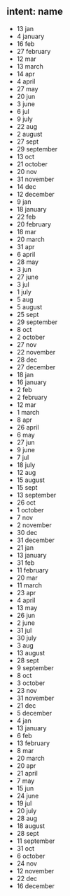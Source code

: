 ## intent: name
- 13 jan
- 4 january
- 16 feb
- 27 february
- 12 mar
- 13 march
- 14 apr
- 4 april
- 27 may
- 20 jun
- 3 june
- 6 jul
- 9 july
- 22 aug
- 2 august
- 27 sept
- 29 september
- 13 oct
- 21 october
- 20 nov
- 31 november
- 14 dec
- 12 december
- 9 jan
- 18 january
- 22 feb
- 20 february
- 18 mar
- 20 march
- 31 apr
- 6 april
- 28 may
- 3 jun
- 27 june
- 3 jul
- 1 july
- 5 aug
- 5 august
- 25 sept
- 29 september
- 8 oct
- 2 october
- 27 nov
- 22 november
- 28 dec
- 27 december
- 18 jan
- 16 january
- 2 feb
- 2 february
- 12 mar
- 1 march
- 8 apr
- 26 april
- 6 may
- 27 jun
- 9 june
- 7 jul
- 18 july
- 12 aug
- 15 august
- 15 sept
- 13 september
- 26 oct
- 1 october
- 7 nov
- 2 november
- 30 dec
- 31 december
- 21 jan
- 13 january
- 31 feb
- 11 february
- 20 mar
- 11 march
- 23 apr
- 4 april
- 13 may
- 26 jun
- 2 june
- 31 jul
- 30 july
- 3 aug
- 13 august
- 28 sept
- 9 september
- 8 oct
- 3 october
- 23 nov
- 31 november
- 21 dec
- 5 december
- 4 jan
- 13 january
- 6 feb
- 13 february
- 8 mar
- 20 march
- 20 apr
- 21 april
- 7 may
- 15 jun
- 24 june
- 19 jul
- 20 july
- 28 aug
- 18 august
- 28 sept
- 11 september
- 31 oct
- 6 october
- 24 nov
- 12 november
- 22 dec
- 16 december
